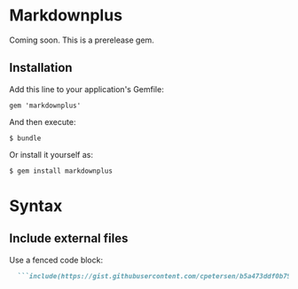 # Markdownplus

Coming soon. This is a prerelease gem.

## Installation

Add this line to your application's Gemfile:

    gem 'markdownplus'

And then execute:

    $ bundle

Or install it yourself as:

    $ gem install markdownplus

# Syntax

## Include external files

Use a fenced code block:

```markdown
  ```include(https://gist.githubusercontent.com/cpetersen/b5a473ddf0b796cd9502/raw/e140bdc32ff2f6a600e357c2575220c0312a88ee/fake.csv',csv()
  ```
```
